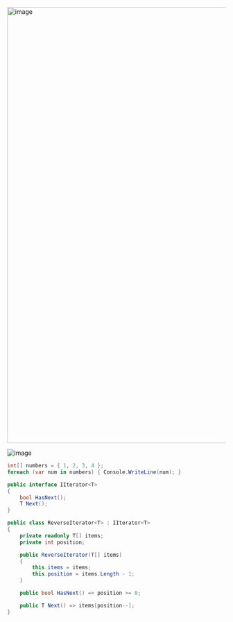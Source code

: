 <img width="1006" alt="image" src="https://github.com/user-attachments/assets/fbc0042f-e230-4c0a-96d0-6785ed82de99" />


![image](https://github.com/user-attachments/assets/45087d93-906c-489c-907a-fb5e40d9823c)

```csharp
int[] numbers = { 1, 2, 3, 4 };
foreach (var num in numbers) { Console.WriteLine(num); }

public interface IIterator<T>
{
    bool HasNext();
    T Next();
}

public class ReverseIterator<T> : IIterator<T>
{
    private readonly T[] items;
    private int position;

    public ReverseIterator(T[] items)
    {
        this.items = items;
        this.position = items.Length - 1;
    }

    public bool HasNext() => position >= 0;

    public T Next() => items[position--];
}
```
